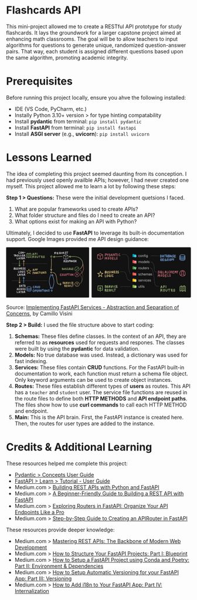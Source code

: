 # Flashcards API

This mini-project allowed me to create a RESTful API prototype for study flashcards. It lays the groundwork for a larger capstone project aimed at enhancing math classrooms. The goal will be to allow teachers to input algorithms for questions to generate unique, randomized question-answer pairs. That way, each student is assigned different questions based upon the same algorithm, promoting academic integrity.

# Prerequisites

Before running this project locally, ensure you ahve the following installed:

* IDE (VS Code, PyCharm, etc.)
* Instally Python 3.10+ version > for type hinting compatability
* Install **pydantic** from terminal: `pip install pydantic`
* Install **FastAPI** from terminal: `pip install fastapi`
* Install **ASGI server** (e.g., **uvicorn**): `pip install uvicorn`

# Lessons Learned

The idea of completing this project seemed daunting from its conception. I had previously used openly availble APIs; however, I had never created one myself. This project allowed me to learn a lot by following these steps:

**Step 1 > Questions:** These were the initial development quetsions I faced.

1. What are popular frameworks used to create APIs?
2. What folder structure and files do I need to create an API?
3. What options exist for making an API with Python?

Ultimately, I decided to use **FastAPI** to leverage its built-in documentation support. Google Images provided me API design guidance:

![API design and file structure](demo/api_diagram.PNG)

Source: [Implementing FastAPI Services - Abstraction and Separation of Concerns](https://camillovisini.com/coding/abstracting-fastapi-service), by Camillo Visini


**Step 2 > Build:** I used the file structure above to start coding:

1. **Schemas:** These files define classes. In the context of an API, they are referred to as **resources** used for requests and respones. The classes were built by using the **pydantic** for data validation.
2. **Models:** No true database was used. Instead, a dictionary was used for fast indexing.
2. **Services:** These files contain **CRUD** functions. For the FastAPI built-in documentation to work, each function must return a schema file object. Only keyword arguments can be used to create object instances.
3. **Routes:** These files establish different types of **users** as routes. This API has a `teacher` and `student` user. The service file functions are reused in the route files to define both **HTTP METHODS** and **API endpoint paths**. The files show how to use **curl commands** to call each HTTP METHOD and endpoint.
4. **Main:** This is the API brain. First, the FastAPI instance is created here. Then, the routes for user types are added to the instance. 

# Credits & Additional Learning

These resources helped me complete this project:

* [Pydantic > Concepts User Guide](https://docs.pydantic.dev/latest/api/base_model/)
* [FastAPI > Learn > Tutorial - User Guide](https://fastapi.tiangolo.com/tutorial/)
* Medium.com > [Building REST APIs with Python and FastAPI](https://medium.com/@kapildevkhatik2/building-rest-apis-with-python-and-fastapi-f6a0c65c9af1)
* Medium.com > [A Beginner-Friendly Guide to Building a REST API with FastAPI](https://medium.com/@ttinonin/a-beginner-friendly-guide-to-building-a-rest-api-with-fastapi-fa602c16dcab)
* Medium.com > [Exploring Routers in FastAPI: Organize Your API Endpoints Like a Pro](https://medium.com/@navneetskahlon/exploring-routers-in-fastapi-organize-your-api-endpoints-like-a-pro-9f24345b7547)
* Medium.com > [Step-by-Step Guide to Creating an APIRouter in FastAPI](https://medium.com/@alfininfo/step-by-step-guide-to-creating-an-apirouter-in-fastapi-2896e5a1cced)

These resources provide deeper knowledge:

* Medium.com > [Mastering REST APIs: The Backbone of Modern Web Development](https://medium.com/@nomannayeem/mastering-rest-apis-the-backbone-of-modern-web-development-51625c10dbc7)
* Medium.com > [How to Structure Your FastAPI Projects: Part I: Blueprint](https://medium.com/@amirm.lavasani/how-to-structure-your-fastapi-projects-0219a6600a8f)
* Medium.com > [How to Setup a FastAPI Project using Conda and Poetry: Part II: Environment & Dependencies](https://medium.com/@amirm.lavasani/how-to-setup-a-fastapi-project-using-conda-and-poetry-aa98e007c7af)
* Medium.com > [How to Setup Automatic Versioning for your FastAPI App: Part III: Versioning](https://medium.com/@amirm.lavasani/how-to-add-automatic-versioning-to-your-fastapi-service-b008ed5f3edc)
* Medium.com > [How to Add i18n to Your FastAPI App: Part IV: Internalization](https://medium.com/@amirm.lavasani/how-to-add-i18n-to-your-fastapi-app-b546f7d183bb)